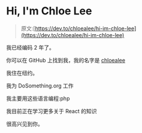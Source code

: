 # Hi, I'm Chloe Lee

> 原文:[https://dev.to/chloealee/hi-im-chloe-lee](https://dev.to/chloealee/hi-im-chloe-lee)

我已经编码 2 年了。

你可以在 GitHub 上找到我，我的名字是 [chloealee](https://github.com/chloealee)

我住在纽约。

我为 DoSomething.org 工作

我主要用这些语言编程:php

我目前正在学习更多关于 React 的知识

很高兴见到你。